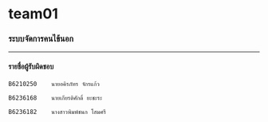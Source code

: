 # team01
### ระบบจัดการคนไข้นอก

<hr/>

#### รายชื่อผู้รับผิดชอบ

```
B6210250    นายอคิรภัทร จักรแก้ว
```

```
B6236168    นายเกียรติศักดิ์ ยะชะระ
```

``` 
B6236182    นางสาวพิมพ์ชนก โสมศรี
```
